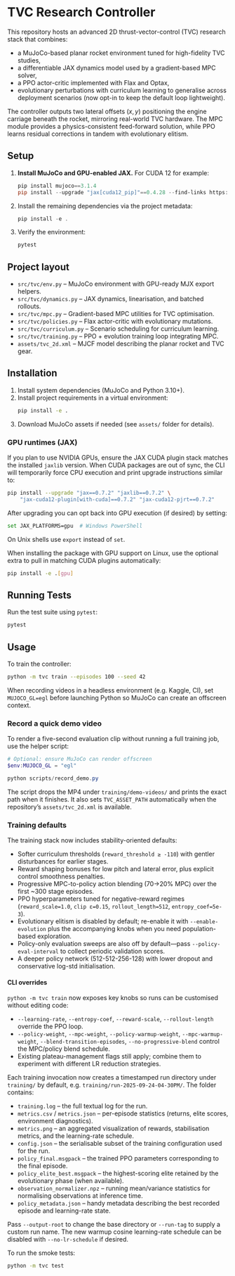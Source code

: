 # TVC Research Controller

This repository hosts an advanced 2D thrust-vector-control (TVC) research stack
that combines:

- a MuJoCo-based planar rocket environment tuned for high-fidelity TVC studies,
- a differentiable JAX dynamics model used by a gradient-based MPC solver,
- a PPO actor-critic implemented with Flax and Optax,
- evolutionary perturbations with curriculum learning to generalise across
   deployment scenarios (now opt-in to keep the default loop lightweight).

The controller outputs two lateral offsets $(x, y)$ positioning the engine
carriage beneath the rocket, mirroring real-world TVC hardware. The MPC module
provides a physics-consistent feed-forward solution, while PPO learns residual
corrections in tandem with evolutionary elitism.

## Setup

1. **Install MuJoCo and GPU-enabled JAX.** For CUDA 12 for example:

   ```powershell
   pip install mujoco==3.1.4
   pip install --upgrade "jax[cuda12_pip]"==0.4.28 --find-links https://storage.googleapis.com/jax-releases/jax_cuda_releases.html
   ```

2. Install the remaining dependencies via the project metadata:

   ```powershell
   pip install -e .
   ```

3. Verify the environment:

   ```powershell
   pytest
   ```

## Project layout

- `src/tvc/env.py` – MuJoCo environment with GPU-ready MJX export helpers.
- `src/tvc/dynamics.py` – JAX dynamics, linearisation, and batched rollouts.
- `src/tvc/mpc.py` – Gradient-based MPC utilities for TVC optimisation.
- `src/tvc/policies.py` – Flax actor-critic with evolutionary mutations.
- `src/tvc/curriculum.py` – Scenario scheduling for curriculum learning.
- `src/tvc/training.py` – PPO + evolution training loop integrating MPC.
- `assets/tvc_2d.xml` – MJCF model describing the planar rocket and TVC gear.

## Installation

1. Install system dependencies (MuJoCo and Python 3.10+).
2. Install project requirements in a virtual environment:
   ```bash
   pip install -e .
   ```
3. Download MuJoCo assets if needed (see `assets/` folder for details).

### GPU runtimes (JAX)

If you plan to use NVIDIA GPUs, ensure the JAX CUDA plugin stack matches the
installed `jaxlib` version. When CUDA packages are out of sync, the CLI will
temporarily force CPU execution and print upgrade instructions similar to:

```bash
pip install --upgrade "jax==0.7.2" "jaxlib==0.7.2" \
    "jax-cuda12-plugin[with-cuda]==0.7.2" "jax-cuda12-pjrt==0.7.2"
```

After upgrading you can opt back into GPU execution (if desired) by setting:

```bash
set JAX_PLATFORMS=gpu  # Windows PowerShell
```

On Unix shells use `export` instead of `set`.

When installing the package with GPU support on Linux, use the optional extra to
pull in matching CUDA plugins automatically:

```bash
pip install -e .[gpu]
```

## Running Tests

Run the test suite using `pytest`:

```bash
pytest
```

## Usage

To train the controller:

```bash
python -m tvc train --episodes 100 --seed 42
```

When recording videos in a headless environment (e.g. Kaggle, CI), set `MUJOCO_GL=egl` before launching Python so MuJoCo can create an offscreen context.

### Record a quick demo video

To render a five-second evaluation clip without running a full training job, use the helper script:

```powershell
# Optional: ensure MuJoCo can render offscreen
$env:MUJOCO_GL = "egl"

python scripts/record_demo.py
```

The script drops the MP4 under `training/demo-videos/` and prints the exact path when it finishes. It also sets `TVC_ASSET_PATH` automatically when the repository’s `assets/tvc_2d.xml` is available.

### Training defaults

The training stack now includes stability-oriented defaults:

- Softer curriculum thresholds (`reward_threshold ≥ -110`) with gentler disturbances for earlier stages.
- Reward shaping bonuses for low pitch and lateral error, plus explicit control smoothness penalties.
- Progressive MPC-to-policy action blending (70→20% MPC) over the first ~300 stage episodes.
- PPO hyperparameters tuned for negative-reward regimes (`reward_scale=1.0`, `clip ε=0.15`, `rollout_length=512`, `entropy_coef=5e-3`).
- Evolutionary elitism is disabled by default; re-enable it with `--enable-evolution` plus the accompanying knobs when you need population-based exploration.
- Policy-only evaluation sweeps are also off by default—pass `--policy-eval-interval` to collect periodic validation scores.
- A deeper policy network (512-512-256-128) with lower dropout and conservative log-std initialisation.

#### CLI overrides

`python -m tvc train` now exposes key knobs so runs can be customised without editing code:

- `--learning-rate`, `--entropy-coef`, `--reward-scale`, `--rollout-length` override the PPO loop.
- `--policy-weight`, `--mpc-weight`, `--policy-warmup-weight`, `--mpc-warmup-weight`, `--blend-transition-episodes`, `--no-progressive-blend` control the MPC/policy blend schedule.
- Existing plateau-management flags still apply; combine them to experiment with different LR reduction strategies.

Each training invocation now creates a timestamped run directory under `training/` by default, e.g. `training/run-2025-09-24-04-30PM/`. The folder contains:

- `training.log` – the full textual log for the run.
- `metrics.csv` / `metrics.json` – per-episode statistics (returns, elite scores, environment diagnostics).
- `metrics.png` – an aggregated visualization of rewards, stabilisation metrics, and the learning-rate schedule.
- `config.json` – the serialisable subset of the training configuration used for the run.
- `policy_final.msgpack` – the trained PPO parameters corresponding to the final episode.
- `policy_elite_best.msgpack` – the highest-scoring elite retained by the evolutionary phase (when available).
- `observation_normalizer.npz` – running mean/variance statistics for normalising observations at inference time.
- `policy_metadata.json` – handy metadata describing the best recorded episode and learning-rate state.

Pass `--output-root` to change the base directory or `--run-tag` to supply a custom run name. The new warmup cosine learning-rate schedule can be disabled with `--no-lr-schedule` if desired.

To run the smoke tests:

```bash
python -m tvc test
```
